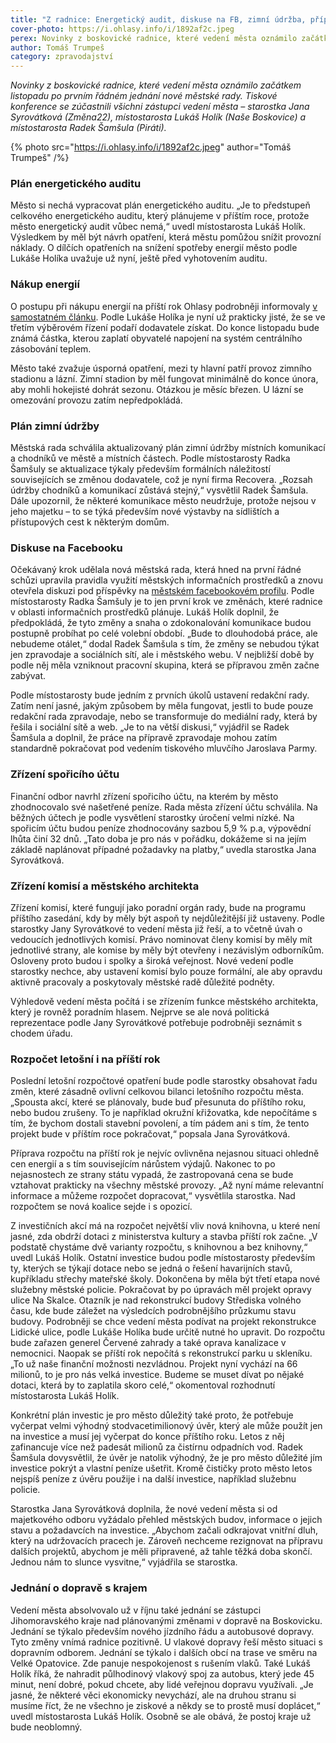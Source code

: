 ```yaml
---
title: "Z radnice: Energetický audit, diskuse na FB, zimní údržba, příprava rozpočtu a plán investic"
cover-photo: https://i.ohlasy.info/i/1892af2c.jpeg
perex: Novinky z boskovické radnice, které vedení města oznámilo začátkem listopadu po prvním řádném jednání nové městské rady.
author: Tomáš Trumpeš
category: zpravodajství
---
```


*Novinky z boskovické radnice, které vedení města oznámilo začátkem listopadu po prvním řádném jednání nové městské rady. Tiskové konference se zúčastnili všichni zástupci vedení města – starostka Jana Syrovátková (Změna22), místostarosta Lukáš Holík (Naše Boskovice) a místostarosta Radek Šamšula (Piráti).*

{% photo src="https://i.ohlasy.info/i/1892af2c.jpeg" author="Tomáš Trumpeš" /%}

### Plán energetického auditu

Město si nechá vypracovat plán energetického auditu. „Je to předstupeň celkového energetického auditu, který plánujeme v příštím roce, protože město energetický audit vůbec nemá,“ uvedl místostarosta Lukáš Holík. Výsledkem by měl být návrh opatření, která městu pomůžou snížit provozní náklady. O dílčích opatřeních na snížení spotřeby energií město podle Lukáše Holíka uvažuje už nyní, ještě před vyhotovením auditu.

### Nákup energií

O postupu při nákupu energií na příští rok Ohlasy podrobněji informovaly [v samostatném článku](https://ohlasy.info/clanky/2022/11/nakup-tepla.html). Podle Lukáše Holíka je nyní už prakticky jisté, že se ve třetím výběrovém řízení podaří dodavatele získat. Do konce listopadu bude známá částka, kterou zaplatí obyvatelé napojení na systém centrálního zásobování teplem.

Město také zvažuje úsporná opatření, mezi ty hlavní patří provoz zimního stadionu a lázní. Zimní stadion by měl fungovat minimálně do konce února, aby mohli hokejisté dohrát sezonu. Otázkou je měsíc březen. U lázní se omezování provozu zatím nepředpokládá.

### Plán zimní údržby

Městská rada schválila aktualizovaný plán zimní údržby místních komunikací a chodníků ve městě a místních částech. Podle místostarosty Radka Šamšuly se aktualizace týkaly především formálních náležitostí souvisejících se změnou dodavatele, což je nyní firma Recovera. „Rozsah údržby chodníků a komunikací zůstává stejný,“ vysvětlil Radek Šamšula. Dále upozornil, že některé komunikace město neudržuje, protože nejsou v jeho majetku – to se týká především nové výstavby na sídlištích a přístupových cest k některým domům.

### Diskuse na Facebooku

Očekávaný krok udělala nová městská rada, která hned na první řádné schůzi upravila pravidla využití městských informačních prostředků a znovu otevřela diskuzi pod příspěvky na [městském facebookovém profilu](https://www.facebook.com/mestoboskovice). Podle místostarosty Radka Šamšuly je to jen první krok ve změnách, které radnice v oblasti informačních prostředků plánuje. Lukáš Holík doplnil, že předpokládá, že tyto změny a snaha o zdokonalování komunikace budou postupně probíhat po celé volební období. „Bude to dlouhodobá práce, ale nebudeme otálet,“ dodal Radek Šamšula s tím, že změny se nebudou týkat jen zpravodaje a sociálních sítí, ale i městského webu. V nejbližší době by podle něj měla vzniknout pracovní skupina, která se přípravou změn začne zabývat.

Podle místostarosty bude jedním z prvních úkolů ustavení redakční rady. Zatím není jasné, jakým způsobem by měla fungovat, jestli to bude pouze redakční rada zpravodaje, nebo se transformuje do mediální rady, která by řešila i sociální sítě a web. „Je to na větší diskusi,“ vyjádřil se Radek Šamšula a doplnil, že práce na přípravě zpravodaje mohou zatím standardně pokračovat pod vedením tiskového mluvčího Jaroslava Parmy.

### Zřízení spořicího účtu

Finanční odbor navrhl zřízení spořicího účtu, na kterém by město zhodnocovalo své našetřené peníze. Rada města zřízení účtu schválila. Na běžných účtech je podle vysvětlení starostky úročení velmi nízké. Na spořicím účtu budou peníze zhodnocovány sazbou 5,9 % p.a, výpovědní lhůta činí 32 dnů. „Tato doba je pro nás v pořádku, dokážeme si na jejím základě naplánovat případné požadavky na platby,“ uvedla starostka Jana Syrovátková.

### Zřízení komisí a městského architekta

Zřízení komisí, které fungují jako poradní orgán rady, bude na programu příštího zasedání, kdy by měly být aspoň ty nejdůležitější již ustaveny. Podle starostky Jany Syrovátkové to vedení města již řeší, a to včetně úvah o vedoucích jednotlivých komisí. Právo nominovat členy komisí by měly mít jednotlivé strany, ale komise by měly být otevřeny i nezávislým odborníkům. Osloveny proto budou i spolky a široká veřejnost. Nové vedení podle starostky nechce, aby ustavení komisí bylo pouze formální, ale aby opravdu aktivně pracovaly a poskytovaly městské radě důležité podněty.

Výhledově vedení města počítá i se zřízením funkce městského architekta, který je rovněž poradním hlasem. Nejprve se ale nová politická reprezentace podle Jany Syrovátkové potřebuje podrobněji seznámit s chodem úřadu.

### Rozpočet letošní i na příští rok

Poslední letošní rozpočtové opatření bude podle starostky obsahovat řadu změn, které zásadně ovlivní celkovou bilanci letošního rozpočtu města. „Spousta akcí, které se plánovaly, bude buď přesunuta do příštího roku, nebo budou zrušeny. To je například okružní křižovatka, kde nepočítáme s tím, že bychom dostali stavební povolení, a tím pádem ani s tím, že tento projekt bude v příštím roce pokračovat,“ popsala Jana Syrovátková.

Příprava rozpočtu na příští rok je nejvíc ovlivněna nejasnou situaci ohledně cen energií a s tím souvisejícím nárůstem výdajů. Nakonec to po nejasnostech ze strany státu vypadá, že zastropovaná cena se bude vztahovat prakticky na všechny městské provozy. „Až nyní máme relevantní informace a můžeme rozpočet dopracovat,“ vysvětlila starostka. Nad rozpočtem se nová koalice sejde i s opozicí.

Z investičních akcí má na rozpočet největší vliv nová knihovna, u které není jasné, zda obdrží dotaci z ministerstva kultury a stavba příští rok začne. „V podstatě chystáme dvě varianty rozpočtu, s knihovnou a bez knihovny,“ uvedl Lukáš Holík. Ostatní investice budou podle místostarosty především ty, kterých se týkají dotace nebo se jedná o řešení havarijních stavů, kupříkladu střechy mateřské školy. Dokončena by měla být třetí etapa nové služebny městské policie. Pokračovat by po úpravách měl projekt opravy ulice Na Skalce. Otazník je nad rekonstrukcí budovy Střediska volného času, kde bude záležet na výsledcích podrobnějšího průzkumu stavu budovy. Podrobněji se chce vedení města podívat na projekt rekonstrukce Lidické ulice, podle Lukáše Holíka bude určitě nutné ho upravit. Do rozpočtu bude zařazen generel Červené zahrady a také oprava kanalizace v nemocnici. Naopak se příští rok nepočítá s rekonstrukcí parku u skleníku. „To už naše finanční možnosti nezvládnou. Projekt nyní vychází na 66 milionů, to je pro nás velká investice. Budeme se muset dívat po nějaké dotaci, která by to zaplatila skoro celé,“ okomentoval rozhodnutí místostarosta Lukáš Holík.

Konkrétní plán investic je pro město důležitý také proto, že potřebuje vyčerpat velmi výhodný stodvacetimilionový úvěr, který ale může použít jen na investice a musí jej vyčerpat do konce příštího roku. Letos z něj zafinancuje více než padesát milionů za čistírnu odpadních vod. Radek Šamšula dovysvětlil, že úvěr je natolik výhodný, že je pro město důležité jím investice pokrýt a vlastní peníze ušetřit. Kromě čističky proto město letos nejspíš peníze z úvěru použije i na další investice, například služebnu policie.

Starostka Jana Syrovátková doplnila, že nové vedení města si od majetkového odboru vyžádalo přehled městských budov, informace o jejich stavu a požadavcích na investice. „Abychom začali odkrajovat vnitřní dluh, který na udržovacích pracech je. Zároveň nechceme rezignovat na přípravu dalších projektů, abychom je měli připravené, až tahle těžká doba skončí. Jednou nám to slunce vysvitne,“ vyjádřila se starostka.

### Jednání o dopravě s krajem

Vedení města absolvovalo už v říjnu také jednání se zástupci Jihomoravského kraje nad plánovanými změnami v dopravě na Boskovicku. Jednání se týkalo především nového jízdního řádu a autobusové dopravy. Tyto změny vnímá radnice pozitivně. U vlakové dopravy řeší město situaci s dopravním odborem. Jednání se týkalo i dalších obcí na trase ve směru na Velké Opatovice. Zde panuje nespokojenost s rušením vlaků. Také Lukáš Holík říká, že nahradit půlhodinový vlakový spoj za autobus, který jede 45 minut, není dobré, pokud chcete, aby lidé veřejnou dopravu využívali. „Je jasné, že některé věci ekonomicky nevychází, ale na druhou stranu si musíme říct, že ne všechno je ziskové a někdy se to prostě musí doplácet,“ uvedl místostarosta Lukáš Holík. Osobně se ale obává, že postoj kraje už bude neoblomný.
